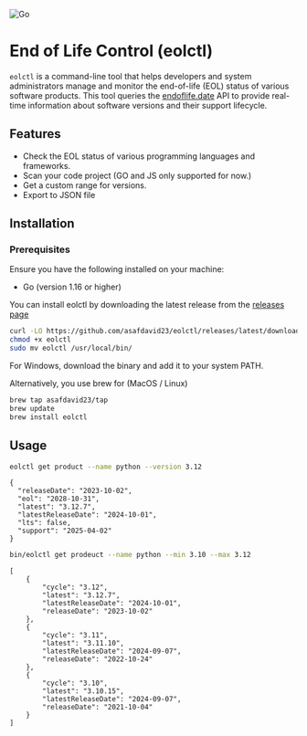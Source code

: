 ![Go](https://img.shields.io/badge/go-%2300ADD8.svg?style=for-the-badge&logo=go&logoColor=white)

# End of Life Control (eolctl)

`eolctl` is a command-line tool that helps developers and system administrators manage and monitor the end-of-life (EOL) status of various software products. This tool queries the [endoflife.date](https://endoflife.date/) API to provide real-time information about software versions and their support lifecycle.

## Features

- Check the EOL status of various programming languages and frameworks.
- Scan your code project (GO and JS only supported for now.)
- Get a custom range for versions.
- Export to JSON file


## Installation

### Prerequisites

Ensure you have the following installed on your machine:

- Go (version 1.16 or higher)

You can install eolctl by downloading the latest release from the [releases page](https://github.com/asafdavid23/eolctl/releases)

```bash
curl -LO https://github.com/asafdavid23/eolctl/releases/latest/download/eolctl
chmod +x eolctl
sudo mv eolctl /usr/local/bin/
```
For Windows, download the binary and add it to your system PATH.

Alternatively, you use brew for (MacOS / Linux)
```bash
brew tap asafdavid23/tap
brew update
brew install eolctl
```


## Usage

```bash
eolctl get product --name python --version 3.12

```

```
{
  "releaseDate": "2023-10-02",
  "eol": "2028-10-31",
  "latest": "3.12.7",
  "latestReleaseDate": "2024-10-01",
  "lts": false,
  "support": "2025-04-02"
}

```

```bash
bin/eolctl get prodeuct --name python --min 3.10 --max 3.12
```

```
[
    {
        "cycle": "3.12",
        "latest": "3.12.7",
        "latestReleaseDate": "2024-10-01",
        "releaseDate": "2023-10-02"
    },
    {
        "cycle": "3.11",
        "latest": "3.11.10",
        "latestReleaseDate": "2024-09-07",
        "releaseDate": "2022-10-24"
    },
    {
        "cycle": "3.10",
        "latest": "3.10.15",
        "latestReleaseDate": "2024-09-07",
        "releaseDate": "2021-10-04"
    }
]
```